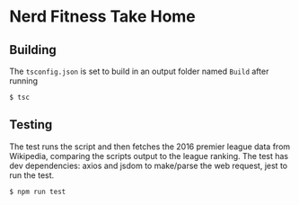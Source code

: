 # Nerd Fitness Take Home

## Building
The `tsconfig.json` is set to build in an output folder named `Build` after running
```$
$ tsc
```

## Testing
The test runs the script and then fetches the 2016 premier league data from Wikipedia, comparing the scripts output to the league ranking. The test has dev dependencies: axios and jsdom to make/parse the web request, jest to run the test.
```$
$ npm run test
```